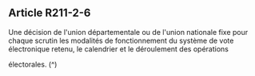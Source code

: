 ## Article R211-2-6

Une décision de l'union départementale ou de l'union nationale fixe pour chaque scrutin les modalités de
fonctionnement du système de vote électronique retenu, le calendrier et le déroulement des opérations

électorales. (^)

